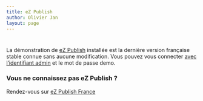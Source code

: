 ```yaml
---
title: eZ Publish
author: Olivier Jan
layout: page
---
```

# 

La démonstration de [eZ Publish][1] installée est la dernière version française stable connue sans aucune modification. Vous pouvez vous connecter [avec l’identifiant admin][2] et le mot de passe demo.

### Vous ne connaissez pas eZ Publish ?

 [1]: http://share.ez.no/
 [2]: http://demo.cms-fr.net/ezpublish/index.php/plain_site_admin

Rendez-vous sur [eZ Publish France][3]

 [3]: http://ezpublish-france.fr/